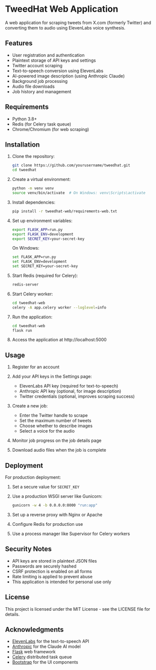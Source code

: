 # TweedHat Web Application

A web application for scraping tweets from X.com (formerly Twitter) and converting them to audio using ElevenLabs voice synthesis.

## Features

- User registration and authentication
- Plaintext storage of API keys and settings
- Twitter account scraping
- Text-to-speech conversion using ElevenLabs
- AI-powered image description (using Anthropic Claude)
- Background job processing
- Audio file downloads
- Job history and management

## Requirements

- Python 3.8+
- Redis (for Celery task queue)
- Chrome/Chromium (for web scraping)

## Installation

1. Clone the repository:
   ```bash
   git clone https://github.com/yourusername/tweedhat.git
   cd tweedhat
   ```

2. Create a virtual environment:
   ```bash
   python -m venv venv
   source venv/bin/activate  # On Windows: venv\Scripts\activate
   ```

3. Install dependencies:
   ```bash
   pip install -r tweedhat-web/requirements-web.txt
   ```

4. Set up environment variables:
   ```bash
   export FLASK_APP=run.py
   export FLASK_ENV=development
   export SECRET_KEY=your-secret-key
   ```

   On Windows:
   ```bash
   set FLASK_APP=run.py
   set FLASK_ENV=development
   set SECRET_KEY=your-secret-key
   ```

5. Start Redis (required for Celery):
   ```bash
   redis-server
   ```

6. Start Celery worker:
   ```bash
   cd tweedhat-web
   celery -A app.celery worker --loglevel=info
   ```

7. Run the application:
   ```bash
   cd tweedhat-web
   flask run
   ```

8. Access the application at http://localhost:5000

## Usage

1. Register for an account
2. Add your API keys in the Settings page:
   - ElevenLabs API key (required for text-to-speech)
   - Anthropic API key (optional, for image description)
   - Twitter credentials (optional, improves scraping success)

3. Create a new job:
   - Enter the Twitter handle to scrape
   - Set the maximum number of tweets
   - Choose whether to describe images
   - Select a voice for the audio

4. Monitor job progress on the job details page
5. Download audio files when the job is complete

## Deployment

For production deployment:

1. Set a secure value for `SECRET_KEY`
2. Use a production WSGI server like Gunicorn:
   ```bash
   gunicorn -w 4 -b 0.0.0.0:8000 "run:app"
   ```

3. Set up a reverse proxy with Nginx or Apache
4. Configure Redis for production use
5. Use a process manager like Supervisor for Celery workers

## Security Notes

- API keys are stored in plaintext JSON files
- Passwords are securely hashed
- CSRF protection is enabled on all forms
- Rate limiting is applied to prevent abuse
- This application is intended for personal use only

## License

This project is licensed under the MIT License - see the LICENSE file for details.

## Acknowledgments

- [ElevenLabs](https://elevenlabs.io/) for the text-to-speech API
- [Anthropic](https://www.anthropic.com/) for the Claude AI model
- [Flask](https://flask.palletsprojects.com/) web framework
- [Celery](https://docs.celeryq.dev/) distributed task queue
- [Bootstrap](https://getbootstrap.com/) for the UI components 
